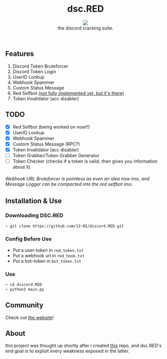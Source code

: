 <h1 align="center">
  dsc.RED
</h1>

<p align="center">
  <img src="https://raw.githubusercontent.com/13-05/discord.RED/main/images/dsc.RED.png"/><br />
  the discord cracking suite.
</p>

<br />

## Features
1) Discord Token Bruteforcer
2) Discord Token Login
3) UserID Lookup
4) Webhook Spammer
5) Custom Status Message
6) Red Selfbot [(not fully implemented yet, but it's there)](https://13-05.github.io/dsc.red/commands)
7) Token Invalidator (acc disabler)

## TODO
- [x] Red Selfbot (being worked on now!!)
- [x] UserID Lookup
- [x] Webhook Spammer
- [x] Custom Status Message (RPC?)
- [x] Token Invalidator (acc disabler)
- [ ] Token Grabber/Token Grabber Generator
- [ ] Token Checker (checks if a token is valid, then gives you information about it)
###### Webhook URL Bruteforcer *is pointless as even an idea now imo*, and Message Logger *can be compacted into the red selfbot imo.*

## Installation & Use
### Downloading DSC.RED
```bash
> git clone https://github.com/13-05/discord.RED.git
```

### Config Before Use
- Put a user-token in `red_token.txt`
- Put a webhook url in `red_hook.txt`
- Put a bot-token in `bot_token.txt`

### Use
```bash
> cd discord.RED
> python3 main.py
```

## Community
Check out [the website](https://13-05.github.io/dsc.red)!

## About
this project was thought up shortly after i created [this](https://github.com/13-05/disc-python-hacks) repo, and dsc.RED's end goal is to exploit every weakness exposed in the latter.
